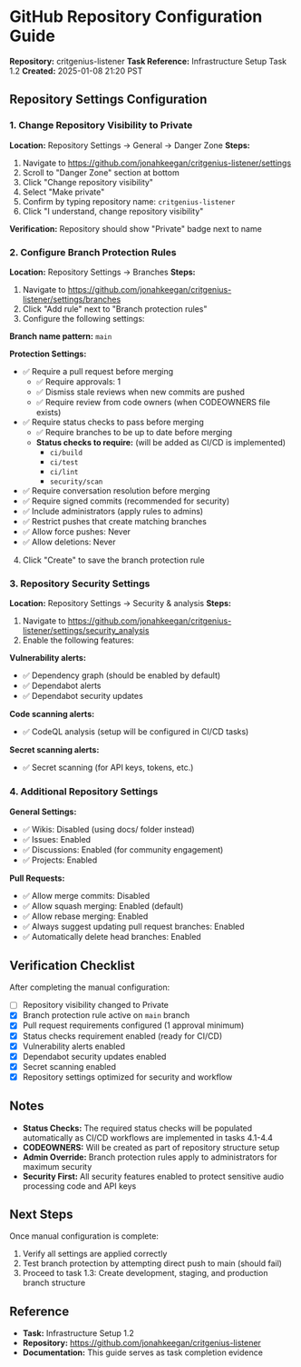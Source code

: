 # GitHub Repository Configuration Guide

**Repository:** critgenius-listener **Task Reference:** Infrastructure Setup Task 1.2 **Created:**
2025-01-08 21:20 PST

## Repository Settings Configuration

### 1. Change Repository Visibility to Private

**Location:** Repository Settings → General → Danger Zone **Steps:**

1. Navigate to https://github.com/jonahkeegan/critgenius-listener/settings
2. Scroll to "Danger Zone" section at bottom
3. Click "Change repository visibility"
4. Select "Make private"
5. Confirm by typing repository name: `critgenius-listener`
6. Click "I understand, change repository visibility"

**Verification:** Repository should show "Private" badge next to name

### 2. Configure Branch Protection Rules

**Location:** Repository Settings → Branches **Steps:**

1. Navigate to https://github.com/jonahkeegan/critgenius-listener/settings/branches
2. Click "Add rule" next to "Branch protection rules"
3. Configure the following settings:

**Branch name pattern:** `main`

**Protection Settings:**

- ✅ Require a pull request before merging
  - ✅ Require approvals: 1
  - ✅ Dismiss stale reviews when new commits are pushed
  - ✅ Require review from code owners (when CODEOWNERS file exists)
- ✅ Require status checks to pass before merging
  - ✅ Require branches to be up to date before merging
  - **Status checks to require:** (will be added as CI/CD is implemented)
    - `ci/build`
    - `ci/test`
    - `ci/lint`
    - `security/scan`
- ✅ Require conversation resolution before merging
- ✅ Require signed commits (recommended for security)
- ✅ Include administrators (apply rules to admins)
- ✅ Restrict pushes that create matching branches
- ✅ Allow force pushes: Never
- ✅ Allow deletions: Never

4. Click "Create" to save the branch protection rule

### 3. Repository Security Settings

**Location:** Repository Settings → Security & analysis **Steps:**

1. Navigate to https://github.com/jonahkeegan/critgenius-listener/settings/security_analysis
2. Enable the following features:

**Vulnerability alerts:**

- ✅ Dependency graph (should be enabled by default)
- ✅ Dependabot alerts
- ✅ Dependabot security updates

**Code scanning alerts:**

- ✅ CodeQL analysis (setup will be configured in CI/CD tasks)

**Secret scanning alerts:**

- ✅ Secret scanning (for API keys, tokens, etc.)

### 4. Additional Repository Settings

**General Settings:**

- ✅ Wikis: Disabled (using docs/ folder instead)
- ✅ Issues: Enabled
- ✅ Discussions: Enabled (for community engagement)
- ✅ Projects: Enabled

**Pull Requests:**

- ✅ Allow merge commits: Disabled
- ✅ Allow squash merging: Enabled (default)
- ✅ Allow rebase merging: Enabled
- ✅ Always suggest updating pull request branches: Enabled
- ✅ Automatically delete head branches: Enabled

## Verification Checklist

After completing the manual configuration:

- [ ] Repository visibility changed to Private
- [x] Branch protection rule active on `main` branch
- [x] Pull request requirements configured (1 approval minimum)
- [x] Status checks requirement enabled (ready for CI/CD)
- [x] Vulnerability alerts enabled
- [x] Dependabot security updates enabled
- [x] Secret scanning enabled
- [x] Repository settings optimized for security and workflow

## Notes

- **Status Checks:** The required status checks will be populated automatically as CI/CD workflows
  are implemented in tasks 4.1-4.4
- **CODEOWNERS:** Will be created as part of repository structure setup
- **Admin Override:** Branch protection rules apply to administrators for maximum security
- **Security First:** All security features enabled to protect sensitive audio processing code and
  API keys

## Next Steps

Once manual configuration is complete:

1. Verify all settings are applied correctly
2. Test branch protection by attempting direct push to main (should fail)
3. Proceed to task 1.3: Create development, staging, and production branch structure

## Reference

- **Task:** Infrastructure Setup 1.2
- **Repository:** https://github.com/jonahkeegan/critgenius-listener
- **Documentation:** This guide serves as task completion evidence
